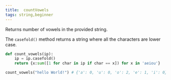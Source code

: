 ```yaml
---
title:  countVowels
tags: string,beginner
---
```


Returns number of vowels in the provided string.

The `casefold()` method returns a string where all the characters are lower case.

```py
def count_vowels(ip):
    ip = ip.casefold()
    return {x:sum([1 for char in ip if char == x]) for x in 'aeiou'}
```

```py
count_vowels("hello World!") # {'a': 0, 'u': 0, 'o': 2, 'e': 1, 'i': 0}   
```
